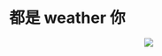 <!--
 * @Author: hibana2077 hibana2077@gmail.com
 * @Date: 2024-06-08 20:29:39
 * @LastEditors: hibana2077 hibana2077@gmail.com
 * @LastEditTime: 2024-06-09 10:07:36
 * @FilePath: \do-shi-weather-you\README.md
 * @Description: 这是默认设置,请设置`customMade`, 打开koroFileHeader查看配置 进行设置: https://github.com/OBKoro1/koro1FileHeader/wiki/%E9%85%8D%E7%BD%AE
-->
# 都是 weather 你

<p align="center">
    <img src="https://skillicons.dev/icons?i=py,pytorch,docker" /><br>
</p>